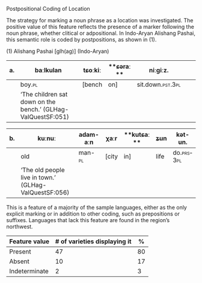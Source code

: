Postpositional Coding of Location

The strategy for marking a noun phrase as a location was investigated.
The positive value of this feature reflects the presence of a marker
following the noun phrase, whether clitical or adpositional. In
Indo-Aryan Alishang Pashai, this semantic role is coded by
postpositions, as shown in (1).

(1) <span id="_Ref12281344" class="anchor"></span>Alishang Pashai
    \[glh(ag)\] (Indo-Aryan)

| a.  | baːlkulan                                                    | tɕoːkiː | **ɕəraː ** | niːgiːz.                                                       |     |     |
|-----|--------------------------------------------------------------|---------|------------|----------------------------------------------------------------|-----|-----|
|     | boy.<span style="font-variant:small-caps;">pl</span>         | \[bench | on\]       | sit.down.<span style="font-variant:small-caps;">pst.3pl</span> |     |     |
|     | ‘The children sat down on the bench.’ (GLHag-ValQuestSF:051) |

| b.  | kuːnuː                                                | adam-aːn                                             | χaːr   | **kutɕaː ** | ʑun  | kət-un.                                                  |
|-----|-------------------------------------------------------|------------------------------------------------------|--------|-------------|------|----------------------------------------------------------|
|     | old                                                   | man-<span style="font-variant:small-caps;">pl</span> | \[city | in\]        | life | do.<span style="font-variant:small-caps;">prs-3pl</span> |
|     | ‘The old people live in town.’ (GLHag-ValQuestSF:056) |

This is a feature of a majority of the sample languages, either as the
only explicit marking or in addition to other coding, such as
prepositions or suffixes. Languages that lack this feature are found in
the region’s northwest.

| Feature value | \# of varieties displaying it | %   |
|---------------|-------------------------------|-----|
| Present       | 47                            | 80  |
| Absent        | 10                            | 17  |
| Indeterminate | 2                             | 3   |



